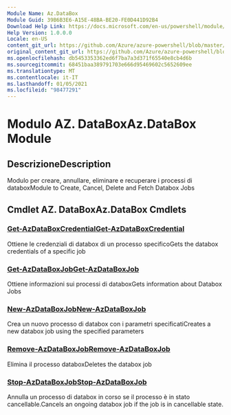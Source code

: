 ```yaml
---
Module Name: Az.DataBox
Module Guid: 39B6B3E6-A15E-48BA-BE20-FE0D441D92B4
Download Help Link: https://docs.microsoft.com/en-us/powershell/module/az.databox
Help Version: 1.0.0.0
Locale: en-US
content_git_url: https://github.com/Azure/azure-powershell/blob/master/src/DataBox/DataBox/help/Az.DataBox.md
original_content_git_url: https://github.com/Azure/azure-powershell/blob/master/src/DataBox/DataBox/help/Az.DataBox.md
ms.openlocfilehash: db5453353362ed6f7ba7a3d371f65540e8cb4d6b
ms.sourcegitcommit: 68451baa389791703e666d95469602c5652609ee
ms.translationtype: MT
ms.contentlocale: it-IT
ms.lasthandoff: 01/05/2021
ms.locfileid: "98477291"
---
```

# <span data-ttu-id="c6e3e-101">Modulo AZ. DataBox</span><span class="sxs-lookup"><span data-stu-id="c6e3e-101">Az.DataBox Module</span></span>
## <span data-ttu-id="c6e3e-102">Descrizione</span><span class="sxs-lookup"><span data-stu-id="c6e3e-102">Description</span></span>
<span data-ttu-id="c6e3e-103">Modulo per creare, annullare, eliminare e recuperare i processi di databox</span><span class="sxs-lookup"><span data-stu-id="c6e3e-103">Module to Create, Cancel, Delete and Fetch Databox Jobs</span></span>

## <span data-ttu-id="c6e3e-104">Cmdlet AZ. DataBox</span><span class="sxs-lookup"><span data-stu-id="c6e3e-104">Az.DataBox Cmdlets</span></span>
### [<span data-ttu-id="c6e3e-105">Get-AzDataBoxCredential</span><span class="sxs-lookup"><span data-stu-id="c6e3e-105">Get-AzDataBoxCredential</span></span>](Get-AzDataBoxCredential.md)
<span data-ttu-id="c6e3e-106">Ottiene le credenziali di databox di un processo specifico</span><span class="sxs-lookup"><span data-stu-id="c6e3e-106">Gets the databox credentials of a specific job</span></span>

### [<span data-ttu-id="c6e3e-107">Get-AzDataBoxJob</span><span class="sxs-lookup"><span data-stu-id="c6e3e-107">Get-AzDataBoxJob</span></span>](Get-AzDataBoxJob.md)
<span data-ttu-id="c6e3e-108">Ottiene informazioni sui processi di databox</span><span class="sxs-lookup"><span data-stu-id="c6e3e-108">Gets information about Databox Jobs</span></span>

### [<span data-ttu-id="c6e3e-109">New-AzDataBoxJob</span><span class="sxs-lookup"><span data-stu-id="c6e3e-109">New-AzDataBoxJob</span></span>](New-AzDataBoxJob.md)
<span data-ttu-id="c6e3e-110">Crea un nuovo processo di databox con i parametri specificati</span><span class="sxs-lookup"><span data-stu-id="c6e3e-110">Creates a new databox job using the specified parameters</span></span>

### [<span data-ttu-id="c6e3e-111">Remove-AzDataBoxJob</span><span class="sxs-lookup"><span data-stu-id="c6e3e-111">Remove-AzDataBoxJob</span></span>](Remove-AzDataBoxJob.md)
<span data-ttu-id="c6e3e-112">Elimina il processo databox</span><span class="sxs-lookup"><span data-stu-id="c6e3e-112">Deletes the databox job</span></span>

### [<span data-ttu-id="c6e3e-113">Stop-AzDataBoxJob</span><span class="sxs-lookup"><span data-stu-id="c6e3e-113">Stop-AzDataBoxJob</span></span>](Stop-AzDataBoxJob.md)
<span data-ttu-id="c6e3e-114">Annulla un processo di databox in corso se il processo è in stato cancellable.</span><span class="sxs-lookup"><span data-stu-id="c6e3e-114">Cancels an ongoing databox job if the job is in cancellable state.</span></span>

